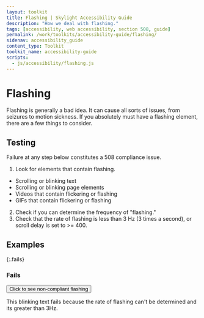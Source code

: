 ```yaml
---
layout: toolkit
title: Flashing | Skylight Accessibility Guide
description: "How we deal with flashing."
tags: [accessibility, web accessibility, section 508, guide]
permalink: /work/toolkits/accessibility-guide/flashing/
sidenav: accessibility_guide
content_type: Toolkit
toolkit_name: accessibility-guide
scripts:
  - js/accessibility/flashing.js
---
```


# Flashing

Flashing is generally a bad idea. It can cause all sorts of issues, from seizures to motion sickness. If you absolutely must have a flashing element, there are a few things to consider.

## Testing

Failure at any step below constitutes a 508 compliance issue.

1. Look for elements that contain flashing.
  * Scrolling or blinking text
  * Scrolling or blinking page elements
  * Videos that contain flickering or flashing
  * GIFs that contain flickering or flashing
2. Check if you can determine the frequency of "flashing."
3. Check that the rate of flashing is less than 3 Hz (3 times a second), or scroll delay is set to >= 400.

## Examples

{:.fails}
### Fails

<div class="row">
  <div class="col-sm-5">
    <p>
      <button class="btn-submit-outline" type="button" id="blinkbutton">
        Click to see non-compliant flashing
      </button>
    </p>
  </div>
  <div class="col-sm-3">
    <p class="blink" style="display:none;">Blinking Text</p>
  </div>
</div>

This blinking text fails because the rate of flashing can't be determined and its greater than 3Hz.
